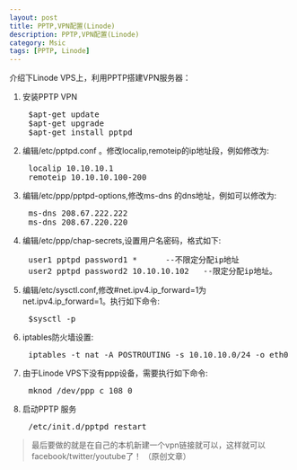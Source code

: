 ```yaml
---
layout: post
title: PPTP,VPN配置(Linode)
description: PPTP,VPN配置(Linode)
category: Msic
tags: [PPTP, Linode]
---
```

介绍下Linode VPS上，利用PPTP搭建VPN服务器：

 1. 安装PPTP VPN
<pre>
    $apt-get update
    $apt-get upgrade
    $apt-get install pptpd
</pre>
 2. 编辑/etc/pptpd.conf 。修改localip,remoteip的ip地址段，例如修改为:
<pre>
    localip 10.10.10.1
    remoteip 10.10.10.100-200
</pre>
 3. 编辑/etc/ppp/pptpd-options,修改ms-dns 的dns地址，例如可以修改为:
<pre>
    ms-dns 208.67.222.222
    ms-dns 208.67.220.220
</pre>
 4. 编辑/etc/ppp/chap-secrets,设置用户名密码，格式如下:
<pre>
    user1 pptpd password1 *      --不限定分配ip地址
    user2 pptpd password2 10.10.10.102   --限定分配ip地址。
</pre>
 5. 编辑/etc/sysctl.conf,修改#net.ipv4.ip_forward=1为net.ipv4.ip_forward=1。执行如下命令:
<pre>
    $sysctl -p
</pre>
 6. iptables防火墙设置:
<pre>
    iptables -t nat -A POSTROUTING -s 10.10.10.0/24 -o eth0 -j MASQUERADE
</pre>
 7. 由于Linode VPS下没有ppp设备，需要执行如下命令:
<pre>
    mknod /dev/ppp c 108 0
</pre>
 8. 启动PPTP 服务
<pre>
    /etc/init.d/pptpd restart
</pre>
> 最后要做的就是在自己的本机新建一个vpn链接就可以，这样就可以facebook/twitter/youtube了！ （原创文章）
